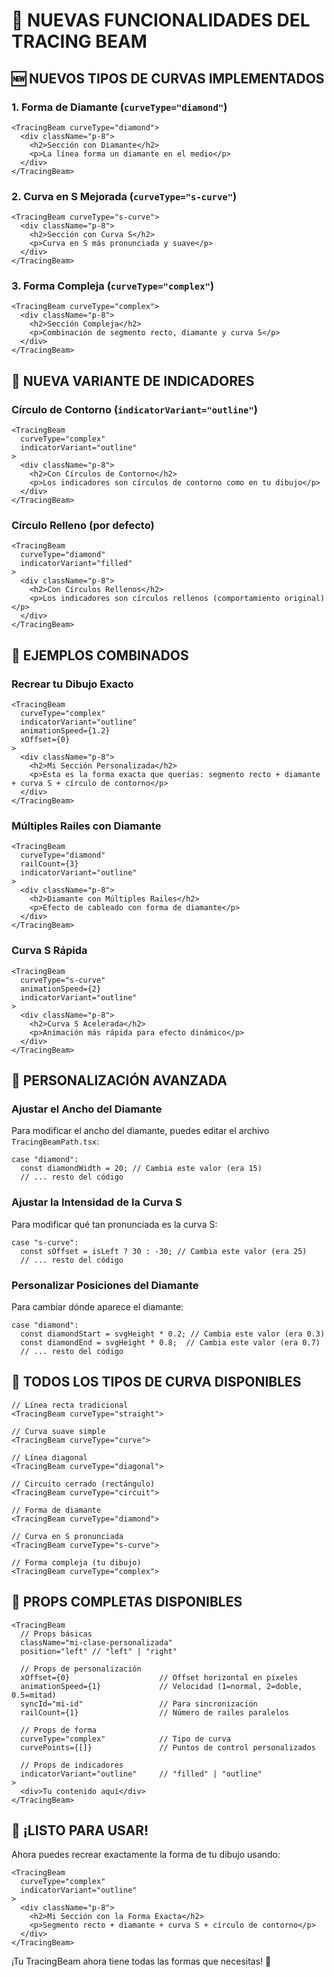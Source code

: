 # 🎨 NUEVAS FUNCIONALIDADES DEL TRACING BEAM

## 🆕 **NUEVOS TIPOS DE CURVAS IMPLEMENTADOS**

### **1. Forma de Diamante (`curveType="diamond"`)**
```tsx
<TracingBeam curveType="diamond">
  <div className="p-8">
    <h2>Sección con Diamante</h2>
    <p>La línea forma un diamante en el medio</p>
  </div>
</TracingBeam>
```

### **2. Curva en S Mejorada (`curveType="s-curve"`)**
```tsx
<TracingBeam curveType="s-curve">
  <div className="p-8">
    <h2>Sección con Curva S</h2>
    <p>Curva en S más pronunciada y suave</p>
  </div>
</TracingBeam>
```

### **3. Forma Compleja (`curveType="complex"`)**
```tsx
<TracingBeam curveType="complex">
  <div className="p-8">
    <h2>Sección Compleja</h2>
    <p>Combinación de segmento recto, diamante y curva S</p>
  </div>
</TracingBeam>
```

## 🎯 **NUEVA VARIANTE DE INDICADORES**

### **Círculo de Contorno (`indicatorVariant="outline"`)**
```tsx
<TracingBeam 
  curveType="complex"
  indicatorVariant="outline"
>
  <div className="p-8">
    <h2>Con Círculos de Contorno</h2>
    <p>Los indicadores son círculos de contorno como en tu dibujo</p>
  </div>
</TracingBeam>
```

### **Círculo Relleno (por defecto)**
```tsx
<TracingBeam 
  curveType="diamond"
  indicatorVariant="filled"
>
  <div className="p-8">
    <h2>Con Círculos Rellenos</h2>
    <p>Los indicadores son círculos rellenos (comportamiento original)</p>
  </div>
</TracingBeam>
```

## 🚀 **EJEMPLOS COMBINADOS**

### **Recrear tu Dibujo Exacto**
```tsx
<TracingBeam 
  curveType="complex"
  indicatorVariant="outline"
  animationSpeed={1.2}
  xOffset={0}
>
  <div className="p-8">
    <h2>Mi Sección Personalizada</h2>
    <p>Esta es la forma exacta que querías: segmento recto + diamante + curva S + círculo de contorno</p>
  </div>
</TracingBeam>
```

### **Múltiples Railes con Diamante**
```tsx
<TracingBeam 
  curveType="diamond"
  railCount={3}
  indicatorVariant="outline"
>
  <div className="p-8">
    <h2>Diamante con Múltiples Railes</h2>
    <p>Efecto de cableado con forma de diamante</p>
  </div>
</TracingBeam>
```

### **Curva S Rápida**
```tsx
<TracingBeam 
  curveType="s-curve"
  animationSpeed={2}
  indicatorVariant="outline"
>
  <div className="p-8">
    <h2>Curva S Acelerada</h2>
    <p>Animación más rápida para efecto dinámico</p>
  </div>
</TracingBeam>
```

## 🎨 **PERSONALIZACIÓN AVANZADA**

### **Ajustar el Ancho del Diamante**
Para modificar el ancho del diamante, puedes editar el archivo `TracingBeamPath.tsx`:

```tsx
case "diamond":
  const diamondWidth = 20; // Cambia este valor (era 15)
  // ... resto del código
```

### **Ajustar la Intensidad de la Curva S**
Para modificar qué tan pronunciada es la curva S:

```tsx
case "s-curve":
  const sOffset = isLeft ? 30 : -30; // Cambia este valor (era 25)
  // ... resto del código
```

### **Personalizar Posiciones del Diamante**
Para cambiar dónde aparece el diamante:

```tsx
case "diamond":
  const diamondStart = svgHeight * 0.2; // Cambia este valor (era 0.3)
  const diamondEnd = svgHeight * 0.8;  // Cambia este valor (era 0.7)
  // ... resto del código
```

## 🔧 **TODOS LOS TIPOS DE CURVA DISPONIBLES**

```tsx
// Línea recta tradicional
<TracingBeam curveType="straight">

// Curva suave simple
<TracingBeam curveType="curve">

// Línea diagonal
<TracingBeam curveType="diagonal">

// Circuito cerrado (rectángulo)
<TracingBeam curveType="circuit">

// Forma de diamante
<TracingBeam curveType="diamond">

// Curva en S pronunciada
<TracingBeam curveType="s-curve">

// Forma compleja (tu dibujo)
<TracingBeam curveType="complex">
```

## 🎯 **PROPS COMPLETAS DISPONIBLES**

```tsx
<TracingBeam 
  // Props básicas
  className="mi-clase-personalizada"
  position="left" // "left" | "right"
  
  // Props de personalización
  xOffset={0}                    // Offset horizontal en píxeles
  animationSpeed={1}             // Velocidad (1=normal, 2=doble, 0.5=mitad)
  syncId="mi-id"                 // Para sincronización
  railCount={1}                  // Número de railes paralelos
  
  // Props de forma
  curveType="complex"            // Tipo de curva
  curvePoints={[]}               // Puntos de control personalizados
  
  // Props de indicadores
  indicatorVariant="outline"     // "filled" | "outline"
>
  <div>Tu contenido aquí</div>
</TracingBeam>
```

## 🎉 **¡LISTO PARA USAR!**

Ahora puedes recrear exactamente la forma de tu dibujo usando:

```tsx
<TracingBeam 
  curveType="complex"
  indicatorVariant="outline"
>
  <div className="p-8">
    <h2>Mi Sección con la Forma Exacta</h2>
    <p>Segmento recto + diamante + curva S + círculo de contorno</p>
  </div>
</TracingBeam>
```

¡Tu TracingBeam ahora tiene todas las formas que necesitas! 🚀
